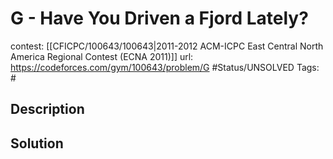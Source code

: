 # G - Have You Driven a Fjord Lately?

contest: [[CFICPC/100643/100643|2011-2012 ACM-ICPC East Central North America Regional Contest (ECNA 2011)]]
url: https://codeforces.com/gym/100643/problem/G
#Status/UNSOLVED
Tags: #

## Description

## Solution

